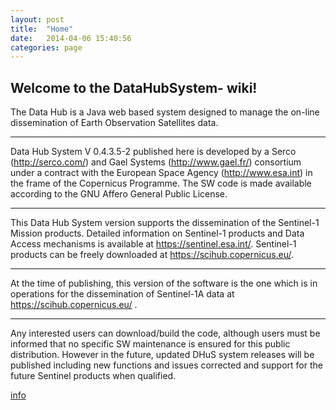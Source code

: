 ```yaml
---
layout: post
title:  "Home"
date:   2014-04-06 15:40:56
categories: page
---
```


## Welcome to the DataHubSystem- wiki!
The Data Hub is a Java web based system designed to manage the on-line dissemination of Earth Observation Satellites data. 
***
 
Data Hub System V 0.4.3.5-2 published here is developed by a Serco (http://serco.com/) and Gael Systems (http://www.gael.fr/) consortium under a contract with the European Space Agency (http://www.esa.int) in the frame of the Copernicus Programme. The SW code is made available according to the GNU Affero General Public License.
***

This Data Hub System version supports the dissemination of the Sentinel-1 Mission products. Detailed information on Sentinel-1 products and Data Access mechanisms is available at https://sentinel.esa.int/. Sentinel-1 products can be freely downloaded at https://scihub.copernicus.eu/.
***

At the time of publishing, this version of the software is the one which is in operations for the dissemination of Sentinel-1A data at  https://scihub.copernicus.eu/ . 
***
 
Any interested users can download/build the code, although users must be informed that no specific SW maintenance is ensured for this public distribution. However in the future, updated DHuS system releases will be published including new functions and issues corrected and support for the future Sentinel products when qualified.

[info](info)